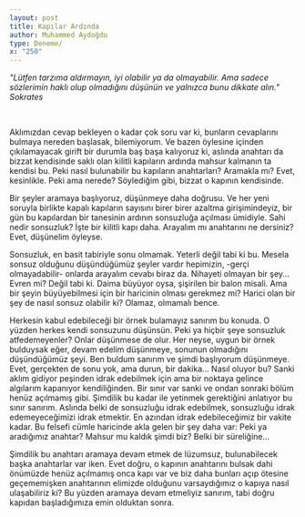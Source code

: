 ```yaml
---
layout: post
title: Kapılar Ardında
author: Muhammed Aydoğdu
type: Deneme/
x: "250"
---
```



_"Lütfen tarzıma aldırmayın, iyi olabilir ya da olmayabilir. Ama sadece sözlerimin haklı olup olmadığını düşünün ve yalnızca bunu dikkate alın." Sokrates_

<br/>

Aklımızdan cevap bekleyen o kadar çok soru var ki, bunların cevaplarını bulmaya nereden başlasak, bilemiyorum. Ve bazen öylesine içinden çıkılamayacak girift bir durumla baş başa kalıyoruz ki, aslında anahtarı da bizzat kendisinde saklı olan kilitli kapıların ardında mahsur kalmanın ta kendisi bu. Peki nasıl bulunabilir bu kapıların anahtarları? Aramakla mı? Evet, kesinlikle. Peki ama nerede? Söylediğim gibi, bizzat o kapının kendisinde.

Bir şeyler aramaya başlıyoruz, düşünmeye daha doğrusu. Ve her yeni soruyla birlikte kapalı kapıların sayısını birer birer azaltma girişimindeyiz, bir gün bu kapılardan bir tanesinin ardının sonsuzluğa açılması ümidiyle. Sahi nedir sonsuzluk? İşte bir kilitli kapı daha. Arayalım mı anahtarını ne dersiniz? Evet, düşünelim öyleyse.

Sonsuzluk, en basit tabiriyle sonu olmamak. Yeterli değil tabi ki bu. Mesela sonsuz olduğunu düşündüğümüz şeyler vardır hepimizin, -gerçi olmayadabilir- onlarda arayalım cevabı biraz da. Nihayeti olmayan bir şey...  Evren mi? Değil tabi ki. Daima büyüyor oysa, şişirilen bir balon misali. Ama bir şeyin büyüyebilmesi için bir haricinin olması gerekmez mi? Harici olan bir şey de nasıl sonsuz olabilir ki? Olamaz, olmamalı bence.

Herkesin kabul  edebileceği bir örnek bulamayız sanırım bu konuda. O yüzden herkes kendi sonsuzunu düşünsün. Peki ya hiçbir şeye sonsuzluk atfedemeyenler? Onlar düşünmese de olur. Her neyse, uygun bir örnek bulduysak eğer, devam edelim düşünmeye, sonunun olmadığını düşündüğümüz şeyi. Ben buldum sanırım ve şimdi başlıyorum düşünmeye. Evet, gerçekten de sonu yok, ama durun, bir dakika... Nasıl oluyor bu? Sanki aklım gidiyor peşinden idrak edebilmek için ama bir noktaya gelince algılarım kapanıyor kendiliğinden. Bir sınır var sanki ve ondan sonraki bölüm henüz açılmamış gibi. Şimdilik bu kadar ile yetinmek gerektiğini anlatıyor bu sınır sanırım. Aslında belki de sonsuzluğu idrak edebilmek, sonsuzluğu idrak edemeyeceğimizi idrak etmektir. En azından idrak edebileceğimiz bir vakite kadar. Bu felsefi cümle haricinde akla gelen bir şey daha var: Peki ya aradığımız anahtar? Mahsur mu kaldık şimdi biz? Belki bir süreliğine...

Şimdilik bu anahtarı aramaya devam etmek de lüzumsuz, bulunabilecek başka anahtarlar var iken. Evet doğru, o kapının anahtarını bulsak dahi önümüzde henüz açılmamış onca kapı var ve biz daha bunları açıp ötesine geçememişken anahtarının elimizde olduğunu varsaydığımız o kapıya nasıl ulaşabiliriz ki?  Bu yüzden aramaya devam etmeliyiz sanırım, tabi doğru kapıdan başladığımıza emin olduktan sonra.
